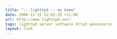 ```yaml
---
title: ":: lighttpd :: my home"
date: 2006-12-15 12:02:33 +11:00
url: http://www.lighttpd.net/
tags: lighttpd server software httpd opensource
layout: link
---
```

